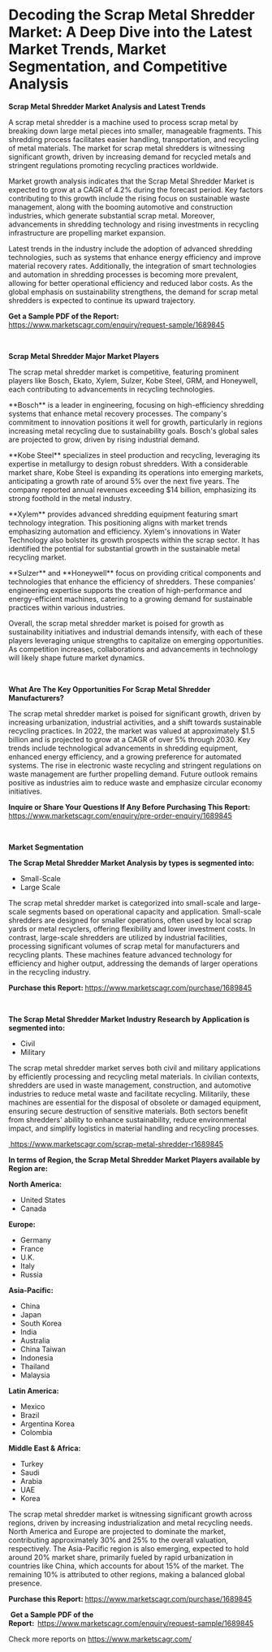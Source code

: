 <p><h1>Decoding the Scrap Metal Shredder Market: A Deep Dive into the Latest Market Trends, Market Segmentation, and Competitive Analysis</h1></p><p><strong>Scrap Metal Shredder Market Analysis and Latest Trends</strong></p>
<p><p>A scrap metal shredder is a machine used to process scrap metal by breaking down large metal pieces into smaller, manageable fragments. This shredding process facilitates easier handling, transportation, and recycling of metal materials. The market for scrap metal shredders is witnessing significant growth, driven by increasing demand for recycled metals and stringent regulations promoting recycling practices worldwide.</p><p>Market growth analysis indicates that the Scrap Metal Shredder Market is expected to grow at a CAGR of 4.2% during the forecast period. Key factors contributing to this growth include the rising focus on sustainable waste management, along with the booming automotive and construction industries, which generate substantial scrap metal. Moreover, advancements in shredding technology and rising investments in recycling infrastructure are propelling market expansion.</p><p>Latest trends in the industry include the adoption of advanced shredding technologies, such as systems that enhance energy efficiency and improve material recovery rates. Additionally, the integration of smart technologies and automation in shredding processes is becoming more prevalent, allowing for better operational efficiency and reduced labor costs. As the global emphasis on sustainability strengthens, the demand for scrap metal shredders is expected to continue its upward trajectory.</p></p>
<p><strong>Get a Sample PDF of the Report:&nbsp;</strong> <a href="https://www.marketscagr.com/enquiry/request-sample/1689845?utm_campaign=1868&utm_medium=2&utm_source=Github&utm_content=ia&utm_term=07012025&utm_id=scrap-metal-shredder">https://www.marketscagr.com/enquiry/request-sample/1689845</a></p>
<p>&nbsp;</p>
<p><strong>Scrap Metal Shredder Major Market Players</strong></p>
<p><p>The scrap metal shredder market is competitive, featuring prominent players like Bosch, Ekato, Xylem, Sulzer, Kobe Steel, GRM, and Honeywell, each contributing to advancements in recycling technologies.</p><p>**Bosch** is a leader in engineering, focusing on high-efficiency shredding systems that enhance metal recovery processes. The company's commitment to innovation positions it well for growth, particularly in regions increasing metal recycling due to sustainability goals. Bosch's global sales are projected to grow, driven by rising industrial demand.</p><p>**Kobe Steel** specializes in steel production and recycling, leveraging its expertise in metallurgy to design robust shredders. With a considerable market share, Kobe Steel is expanding its operations into emerging markets, anticipating a growth rate of around 5% over the next five years. The company reported annual revenues exceeding $14 billion, emphasizing its strong foothold in the metal industry.</p><p>**Xylem** provides advanced shredding equipment featuring smart technology integration. This positioning aligns with market trends emphasizing automation and efficiency. Xylem's innovations in Water Technology also bolster its growth prospects within the scrap sector. It has identified the potential for substantial growth in the sustainable metal recycling market.</p><p>**Sulzer** and **Honeywell** focus on providing critical components and technologies that enhance the efficiency of shredders. These companies’ engineering expertise supports the creation of high-performance and energy-efficient machines, catering to a growing demand for sustainable practices within various industries.</p><p>Overall, the scrap metal shredder market is poised for growth as sustainability initiatives and industrial demands intensify, with each of these players leveraging unique strengths to capitalize on emerging opportunities. As competition increases, collaborations and advancements in technology will likely shape future market dynamics.</p></p>
<p>&nbsp;</p>
<p><strong>What Are The Key Opportunities For Scrap Metal Shredder Manufacturers?</strong></p>
<p><p>The scrap metal shredder market is poised for significant growth, driven by increasing urbanization, industrial activities, and a shift towards sustainable recycling practices. In 2022, the market was valued at approximately $1.5 billion and is projected to grow at a CAGR of over 5% through 2030. Key trends include technological advancements in shredding equipment, enhanced energy efficiency, and a growing preference for automated systems. The rise in electronic waste recycling and stringent regulations on waste management are further propelling demand. Future outlook remains positive as industries aim to reduce waste and emphasize circular economy initiatives.</p></p>
<p><strong>Inquire or Share Your Questions If Any Before Purchasing This Report:</strong> <a href="https://www.marketscagr.com/enquiry/pre-order-enquiry/1689845?utm_campaign=1868&utm_medium=2&utm_source=Github&utm_content=ia&utm_term=07012025&utm_id=scrap-metal-shredder">https://www.marketscagr.com/enquiry/pre-order-enquiry/1689845</a></p>
<p>&nbsp;</p>
<p><strong>Market Segmentation</strong></p>
<p><strong>The Scrap Metal Shredder Market Analysis by types is segmented into:</strong></p>
<p><ul><li>Small-Scale</li><li>Large Scale</li></ul></p>
<p><p>The scrap metal shredder market is categorized into small-scale and large-scale segments based on operational capacity and application. Small-scale shredders are designed for smaller operations, often used by local scrap yards or metal recyclers, offering flexibility and lower investment costs. In contrast, large-scale shredders are utilized by industrial facilities, processing significant volumes of scrap metal for manufacturers and recycling plants. These machines feature advanced technology for efficiency and higher output, addressing the demands of larger operations in the recycling industry.</p></p>
<p><strong>Purchase this Report:&nbsp;</strong><a href="https://www.marketscagr.com/purchase/1689845?utm_campaign=1868&utm_medium=2&utm_source=Github&utm_content=ia&utm_term=07012025&utm_id=scrap-metal-shredder">https://www.marketscagr.com/purchase/1689845</a></p>
<p>&nbsp;</p>
<p><strong>The Scrap Metal Shredder Market Industry Research by Application is segmented into:</strong></p>
<p><ul><li>Civil</li><li>Military</li></ul></p>
<p><p>The scrap metal shredder market serves both civil and military applications by efficiently processing and recycling metal materials. In civilian contexts, shredders are used in waste management, construction, and automotive industries to reduce metal waste and facilitate recycling. Militarily, these machines are essential for the disposal of obsolete or damaged equipment, ensuring secure destruction of sensitive materials. Both sectors benefit from shredders' ability to enhance sustainability, reduce environmental impact, and simplify logistics in material handling and recycling processes.</p></p>
<p><a href="https://www.marketscagr.com/scrap-metal-shredder-r1689845?utm_campaign=1868&utm_medium=2&utm_source=Github&utm_content=ia&utm_term=07012025&utm_id=scrap-metal-shredder">&nbsp;https://www.marketscagr.com/scrap-metal-shredder-r1689845</a></p>
<p><strong>In terms of Region, the Scrap Metal Shredder Market Players available by Region are:</strong></p>
<p>
    <p> <strong> North America: </strong>
        <ul>
            <li>United States</li>
            <li>Canada</li>
        </ul>
        </p> 
    <p> <strong> Europe: </strong>
        <ul>
            <li>Germany</li>
            <li>France</li>
            <li>U.K.</li>
            <li>Italy</li>
            <li>Russia</li>
        </ul>
        </p> 
    <p> <strong> Asia-Pacific: </strong>
        <ul>
            <li>China</li>
            <li>Japan</li>
            <li>South Korea</li>
            <li>India</li>
            <li>Australia</li>
            <li>China Taiwan</li>
            <li>Indonesia</li>
            <li>Thailand</li>
            <li>Malaysia</li>
        </ul>
        </p> 
    <p> <strong> Latin America: </strong>
        <ul>
            <li>Mexico</li>
            <li>Brazil</li>
            <li>Argentina Korea</li>
            <li>Colombia</li>
        </ul>
        </p> 
    <p> <strong> Middle East & Africa: </strong>
        <ul>
            <li>Turkey</li>
            <li>Saudi</li>
            <li>Arabia</li>
            <li>UAE</li>
            <li>Korea</li>
        </ul>
    </p>
    </p>
<p><p>The scrap metal shredder market is witnessing significant growth across regions, driven by increasing industrialization and metal recycling needs. North America and Europe are projected to dominate the market, contributing approximately 30% and 25% to the overall valuation, respectively. The Asia-Pacific region is also emerging, expected to hold around 20% market share, primarily fueled by rapid urbanization in countries like China, which accounts for about 15% of the market. The remaining 10% is attributed to other regions, making a balanced global presence.</p></p>
<p><strong>Purchase this Report: </strong><a href="https://www.marketscagr.com/purchase/1689845?utm_campaign=1868&utm_medium=2&utm_source=Github&utm_content=ia&utm_term=07012025&utm_id=scrap-metal-shredder">https://www.marketscagr.com/purchase/1689845</a></p>
<p>&nbsp;<strong>Get a Sample PDF of the Report:&nbsp;&nbsp;</strong><a href="https://www.marketscagr.com/enquiry/request-sample/1689845?utm_campaign=1868&utm_medium=2&utm_source=Github&utm_content=ia&utm_term=07012025&utm_id=scrap-metal-shredder">https://www.marketscagr.com/enquiry/request-sample/1689845</a></p>
<p><strong></strong></p>
<p>Check more reports on <a href="https://www.marketscagr.com/?utm_campaign=1868&utm_medium=2&utm_source=Github&utm_content=ia&utm_term=07012025&utm_id=scrap-metal-shredder">https://www.marketscagr.com/</a></p>